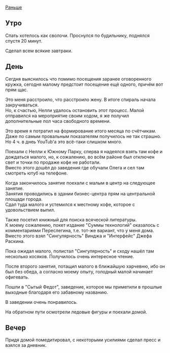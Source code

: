 [Раньше](2020.01.31.md)
## Утро
Спать хотелось как сволочи. Проснулся по будильнику, поднялся спустя 20 минут.

Сделал всем всякие завтраки.
## День
Сегдня выяснилось что помимо посещения заранее оговоренного кружка, сегодня малому предстоит посещение ещё одного, причём вот прям щас.

Это меня расстроило, что расстроило жену. В итоге спираль начала закручиваться.  
Но, к счастью, Нелли удалось остановить этот процесс. Малой отправился на мероприятие своим ходом, я же получил дополнительные пол часа свободного времени.

Это время я потратил на формирование итого месяца по счётчикам. Даже по самым провальным показателям получилось не так страшно. Но 4 ч. в днеь YouTub'а это всё-таки слишком много.

Поехали с Нелли к Южному Парку, сперва я надеялся взять там кофе и дождаться малого, но, к сожалению, во всём районе был отключен свет и точки по продаже кофе не работали.  
Вместо этого дошёл до заведения где обучали Олега и сел там смотреть ютуб на телефоне.

Когда закончилось занятие поехали с малым в центр на следующее занятие.  
Занятия проводились в здании бизнес-центра прям на центральной площади города.  
Сдал туда малого и устемился к местному кофе, которое с удовольствием выпил.

Также посетил книжный для поиска всяческой литературы.  
К моему сожалению, покет издание "Суммы технологий" оказалось с комментариями Переслегина, т.е. тот-же вариант, что у меня дома.  
Вместо этого взял "Сингулярность" Винджа и "Интерфейс" Джефа Раскина.

Пока ожидал малого, полистал "Сингулярность" и сходу нашёл там несколько косяков. Получилось очень интересное чтение.

После второго занятия, потащил малого в ближайшую харчевню, ибо он был без обеда, а согласно моему опыту, голодный малой начинает офигевать.

Пошли в "Сытый Федот", заведение, которое мы приметили в прошлые выходные благодаря его забавному названию.

В заведении очень понравилось.

На обратном пути осмотрели ледовые фигуры и поехали домой.
## Вечер
Придя домой помедитировал, с некоторыми усилиями сделал пресс и взялся за дневник.